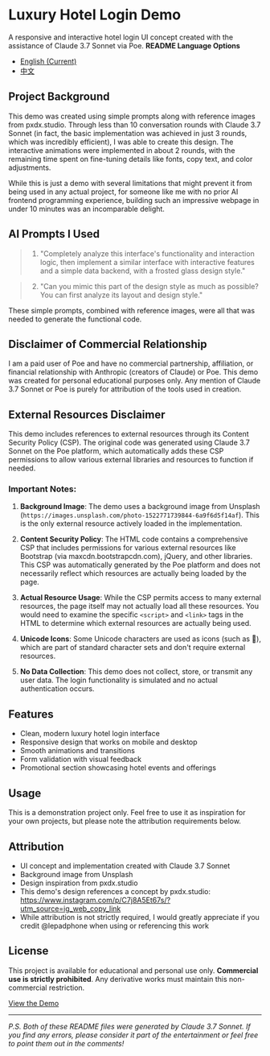 # Luxury Hotel Login Demo

A responsive and interactive hotel login UI concept created with the assistance of Claude 3.7 Sonnet via Poe.
**README Language Options**
- [English (Current)](README.md)
- [中文](README_zh.md)

## Project Background

This demo was created using simple prompts along with reference images from pxdx.studio. Through less than 10 conversation rounds with Claude 3.7 Sonnet (in fact, the basic implementation was achieved in just 3 rounds, which was incredibly efficient), I was able to create this design. The interactive animations were implemented in about 2 rounds, with the remaining time spent on fine-tuning details like fonts, copy text, and color adjustments.

While this is just a demo with several limitations that might prevent it from being used in any actual project, for someone like me with no prior AI frontend programming experience, building such an impressive webpage in under 10 minutes was an incomparable delight.

## AI Prompts I Used

> 1. "Completely analyze this interface's functionality and interaction logic, then implement a similar interface with interactive features and a simple data backend, with a frosted glass design style."

> 2. "Can you mimic this part of the design style as much as possible? You can first analyze its layout and design style."

These simple prompts, combined with reference images, were all that was needed to generate the functional code.

## Disclaimer of Commercial Relationship

I am a paid user of Poe and have no commercial partnership, affiliation, or financial relationship with Anthropic (creators of Claude) or Poe. This demo was created for personal educational purposes only. Any mention of Claude 3.7 Sonnet or Poe is purely for attribution of the tools used in creation.

## External Resources Disclaimer

This demo includes references to external resources through its Content Security Policy (CSP). The original code was generated using Claude 3.7 Sonnet on the Poe platform, which automatically adds these CSP permissions to allow various external libraries and resources to function if needed.

### Important Notes:

1. **Background Image**: The demo uses a background image from Unsplash (`https://images.unsplash.com/photo-1522771739844-6a9f6d5f14af`). This is the only external resource actively loaded in the implementation.

2. **Content Security Policy**: The HTML code contains a comprehensive CSP that includes permissions for various external resources like Bootstrap (via maxcdn.bootstrapcdn.com), jQuery, and other libraries. This CSP was automatically generated by the Poe platform and does not necessarily reflect which resources are actually being loaded by the page.

3. **Actual Resource Usage**: While the CSP permits access to many external resources, the page itself may not actually load all these resources. You would need to examine the specific `<script>` and `<link>` tags in the HTML to determine which external resources are actually being used.

4. **Unicode Icons**: Some Unicode characters are used as icons (such as 🔑), which are part of standard character sets and don't require external resources.

5. **No Data Collection**: This demo does not collect, store, or transmit any user data. The login functionality is simulated and no actual authentication occurs.

## Features

- Clean, modern luxury hotel login interface
- Responsive design that works on mobile and desktop
- Smooth animations and transitions
- Form validation with visual feedback
- Promotional section showcasing hotel events and offerings

## Usage

This is a demonstration project only. Feel free to use it as inspiration for your own projects, but please note the attribution requirements below.

## Attribution

- UI concept and implementation created with Claude 3.7 Sonnet
- Background image from Unsplash
- Design inspiration from pxdx.studio
- This demo's design references a concept by pxdx.studio: https://www.instagram.com/p/C7j8A5Et67s/?utm_source=ig_web_copy_link
- While attribution is not strictly required, I would greatly appreciate if you credit @lepadphone when using or referencing this work

## License

This project is available for educational and personal use only. **Commercial use is strictly prohibited**. Any derivative works must maintain this non-commercial restriction.

[View the Demo](luxury-hotel-login-demo-claude-3.7-sonnet.html)

---

*P.S. Both of these README files were generated by Claude 3.7 Sonnet. If you find any errors, please consider it part of the entertainment or feel free to point them out in the comments!*
